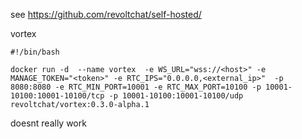 see https://github.com/revoltchat/self-hosted/


vortex
```
#!/bin/bash

docker run -d  --name vortex  -e WS_URL="wss://<host>" -e MANAGE_TOKEN="<token>" -e RTC_IPS="0.0.0.0,<external_ip>"  -p 8080:8080 -e RTC_MIN_PORT=10001 -e RTC_MAX_PORT=10100 -p 10001-10100:10001-10100/tcp -p 10001-10100:10001-10100/udp revoltchat/vortex:0.3.0-alpha.1
```
doesnt really work